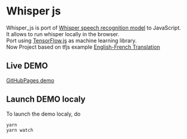 # Whisper js

Whisper_js is port of [Whisper speech recognition model](https://github.com/openai/whisper) to JavaScript.  
It allows to run whisper locally in the browser.  
Port using [TensorFlow.js](https://github.com/tensorflow/tfjs) as machine learning library.  
Now Project based on tfjs example [English-French Translation](https://github.com/tensorflow/tfjs-examples/tree/master/translation)  

## Live DEMO

[GitHubPages demo]()
## Launch DEMO localy

To launch the demo localy, do

```sh
yarn
yarn watch
```